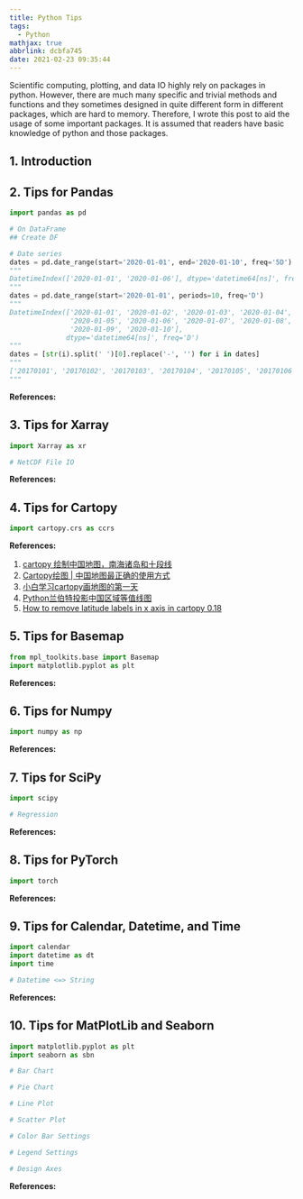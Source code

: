 ```yaml
---
title: Python Tips
tags:
  - Python
mathjax: true
abbrlink: dcbfa745
date: 2021-02-23 09:35:44
---
```


Scientific computing, plotting, and data IO highly rely on packages in python. However,  there are much many specific and trivial methods and functions and they sometimes designed in quite different form in different packages, which are hard to memory. Therefore, I wrote this post to aid the usage of some important packages. It is assumed that readers have basic knowledge of python and those packages.

<!-- more -->

## 1. Introduction

## 2. Tips for Pandas
```python
import pandas as pd

# On DataFrame
## Create DF

# Date series
dates = pd.date_range(start='2020-01-01', end='2020-01-10', freq='5D')
"""
DatetimeIndex(['2020-01-01', '2020-01-06'], dtype='datetime64[ns]', freq='5D')
"""
dates = pd.date_range(start='2020-01-01', periods=10, freq='D')
"""
DatetimeIndex(['2020-01-01', '2020-01-02', '2020-01-03', '2020-01-04',
               '2020-01-05', '2020-01-06', '2020-01-07', '2020-01-08',
               '2020-01-09', '2020-01-10'],
              dtype='datetime64[ns]', freq='D')
"""
dates = [str(i).split(' ')[0].replace('-', '') for i in dates]
"""
['20170101', '20170102', '20170103', '20170104', '20170105', '20170106', '20170107', '20170108', '20170109', '20170110']
"""
```

**References:**       

## 3. Tips for Xarray
```python
import Xarray as xr

# NetCDF File IO

```

**References:**       

## 4. Tips for Cartopy
```python
import cartopy.crs as ccrs
```

**References:**       
1. [cartopy 绘制中国地图，南海诸岛和十段线](https://blog.csdn.net/weixin_42355670/article/details/106007204)           
2. [Cartopy绘图 | 中国地图最正确的使用方式](https://www.kesci.com/mw/project/5f3c95a3af3980002cbf560b)            
3. [小白学习cartopy画地图的第一天](https://blog.csdn.net/weixin_42372313/article/details/113572786)              
4. [Python兰伯特投影中国区域等值线图](https://my.oschina.net/u/4579695/blog/4879010)           
5. [How to remove latitude labels in x axis in cartopy 0.18](https://github.com/SciTools/cartopy/issues/1530)         
 
## 5. Tips for Basemap
```python
from mpl_toolkits.base import Basemap
import matplotlib.pyplot as plt
```

**References:**       

## 6. Tips for Numpy
```python
import numpy as np
```

**References:**       

## 7. Tips for SciPy
```python
import scipy

# Regression
```

**References:**       

## 8. Tips for PyTorch
```python
import torch
```

**References:**       

## 9. Tips for Calendar, Datetime, and Time
```python
import calendar
import datetime as dt
import time

# Datetime <=> String
```

**References:**       

## 10. Tips for MatPlotLib and Seaborn
```python
import matplotlib.pyplot as plt
import seaborn as sbn

# Bar Chart

# Pie Chart

# Line Plot

# Scatter Plot

# Color Bar Settings

# Legend Settings

# Design Axes
```

**References:**       